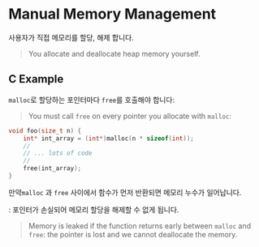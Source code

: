 # Manual Memory Management

사용자가 직접 메모리를 할당, 해제 합니다.
> You allocate and deallocate heap memory yourself.

## C Example

`malloc`로 할당하는 포인터마다 `free`를 호출해야 합니다: 
> You must call `free` on every pointer you allocate with `malloc`:

```c
void foo(size_t n) {
    int* int_array = (int*)malloc(n * sizeof(int));
    //
    // ... lots of code
    //
    free(int_array);
}
```

만약`malloc` 과 `free` 사이에서 함수가 먼저 반환되면 메모리 누수가 일어납니다.

: 포인터가 손실되어 메모리 할당을 해제할 수 없게 됩니다.
> Memory is leaked if the function returns early between `malloc` and `free`: the
> pointer is lost and we cannot deallocate the memory.
